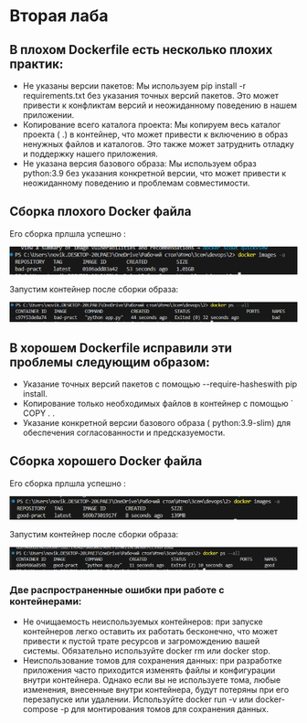 # Вторая лаба
## В плохом Dockerfile есть несколько плохих практик:

* Не указаны версии пакетов: Мы используем pip install -r requirements.txt без указания точных версий пакетов. Это может привести к конфликтам версий и неожиданному поведению в нашем приложении.
* Копирование всего каталога проекта: Мы копируем весь каталог проекта ( .) в контейнер, что может привести к включению в образ ненужных файлов и каталогов. Это также может затруднить отладку и поддержку нашего приложения.
* Не указана версия базового образа: Мы используем образ python:3.9 без указания конкретной версии, что может привести к неожиданному поведению и проблемам совместимости.

## Сборка плохого Docker файла

Его сборка прлшла успешно : 

![](https://github.com/sedm1/DevOps/blob/main/2/media/bad-1.png)

Запустим контейнер после сборки образа:

![](https://github.com/sedm1/DevOps/blob/main/2/media/bad-2.png)

## В хорошем Dockerfile исправили эти проблемы следующим образом:

* Указание точных версий пакетов с помощью --require-hasheswith pip install.
* Копирование только необходимых файлов в контейнер с помощью ` COPY . .
* Указание конкретной версии базового образа ( python:3.9-slim) для обеспечения согласованности и предсказуемости.

## Сборка хорошего Docker файла

Его сборка прлшла успешно : 

![](https://github.com/sedm1/DevOps/blob/main/2/media/good-1.png)

Запустим контейнер после сборки образа:

![](https://github.com/sedm1/DevOps/blob/main/2/media/good-2.png)

### Две распространенные ошибки при работе с контейнерами:

* Не очищаемость неиспользуемых контейнеров: при запуске контейнеров легко оставить их работать бесконечно, что может привести к пустой трате ресурсов и загромождению вашей системы. Обязательно используйте docker rm или docker stop.
* Неиспользование томов для сохранения данных: при разработке приложения часто приходится изменять файлы и конфигурации внутри контейнера. Однако если вы не используете тома, любые изменения, внесенные внутри контейнера, будут потеряны при его перезапуске или удалении. Используйте docker run -v или docker-compose -p для монтирования томов для сохранения данных.
